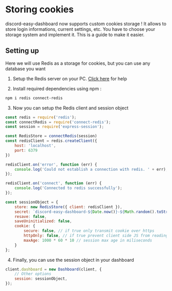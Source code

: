 # Storing cookies
discord-easy-dashboard now supports custom cookies storage !
It allows to store login informations, current settings, etc.
You have to choose your storage system and implement it. This is a guide to make it easier.

## Setting up

Here we will use Redis as a storage for cookies, but you can use any database you want

1. Setup the Redis server on your PC. [Click here](https://www.google.com/search?q=How+to+install+redis+%3F) for help

2. Install required dependencies using npm :
```bash
npm i redis connect-redis
```

3. Now you can setup the Redis client and session object

```js
const redis = require('redis');
const connectRedis = require('connect-redis');
const session = require('express-session');

const RedisStore = connectRedis(session)
const redisClient = redis.createClient({
    host: 'localhost',
    port: 6379
})

redisClient.on('error', function (err) {
    console.log('Could not establish a connection with redis. ' + err);
});

redisClient.on('connect', function (err) {
    console.log('Connected to redis successfully');
});

const sessionObject = {
    store: new RedisStore({ client: redisClient }),
    secret: `discord-easy-dashboard-${Date.now()}-${Math.random().toString(36)}`,
    resave: false,
    saveUninitialized: false,
    cookie: {
        secure: false, // if true only transmit cookie over https
        httpOnly: false, // if true prevent client side JS from reading the cookie 
        maxAge: 1000 * 60 * 10 // session max age in miliseconds
    }
};
```

4. Finally, you can use the session object in your dashboard

```js
client.dashboard = new Dashboard(client, {
	// Other options
    session: sessionObject,
});
```